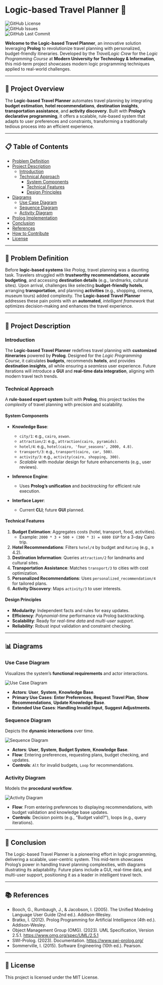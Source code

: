 # Logic-based Travel Planner 🚀

![GitHub License](https://img.shields.io/badge/license-MIT-blue.svg)  
![GitHub Issues](https://img.shields.io/github/issues/Hosam-Dyab/logic-based-travel-planner?color=orange)  
![GitHub Last Commit](https://img.shields.io/github/last-commit/Hosam-Dyab/logic-based-travel-planner?color=green)  

**Welcome to the Logic-based Travel Planner**, an innovative solution leveraging **Prolog** to revolutionize travel planning with personalized, budget-friendly itineraries. Developed by the *TravelLogic Crew* for the *Logic Programming Course* at **Modern University for Technology & Information**, this mid-term project showcases modern logic programming techniques applied to real-world challenges.

---

## 🌟 Project Overview

The **Logic-based Travel Planner** automates travel planning by integrating **budget estimation**, **hotel recommendations**, **destination insights**, **transportation assistance**, and **activity discovery**. Built with **Prolog’s declarative programming**, it offers a scalable, rule-based system that adapts to user preferences and constraints, transforming a traditionally tedious process into an efficient experience.

---

## 📋 Table of Contents

- [Problem Definition](#-problem-definition)
- [Project Description](#-project-description)
  - [Introduction](#-introduction)
  - [Technical Approach](#-technical-approach)
    - [System Components](#-system-components)
    - [Technical Features](#-technical-features)
    - [Design Principles](#-design-principles)
- [Diagrams](#-diagrams)
  - [Use Case Diagram](#-use-case-diagram)
  - [Sequence Diagram](#-sequence-diagram)
  - [Activity Diagram](#-activity-diagram)
- [Prolog Implementation](#-prolog-implementation)
- [Conclusion](#-conclusion)
- [References](#-references)
- [How to Contribute](#-how-to-contribute)
- [License](#-license)

---

## 🧩 Problem Definition

Before **logic-based systems** like *Prolog*, travel planning was a daunting task. Travelers struggled with **trustworthy recommendations**, **accurate budgeting**, and accessing **destination details** (e.g., landmarks, cultural sites). Upon arrival, challenges like selecting **budget-friendly hotels**, arranging **transportation**, and planning **activities** (e.g., shopping, cinema, museum tours) added complexity. The **Logic-based Travel Planner** addresses these pain points with an **automated**, *intelligent framework* that optimizes decision-making and enhances the travel experience.

---

## 📝 Project Description

### Introduction

The **Logic-based Travel Planner** redefines travel planning with **customized itineraries** powered by **Prolog**. Designed for the *Logic Programming Course*, it calculates **budgets**, recommends **hotels**, and provides **destination insights**, all while ensuring a *seamless* user experience. Future iterations will introduce a **GUI** and **real-time data integration**, aligning with modern travel tech trends.

### Technical Approach

A **rule-based expert system** built with **Prolog**, this project tackles the *complexity* of travel planning with precision and scalability.

#### System Components

- **Knowledge Base**:  
  - `city/1`: e.g., `cairo`, `aswan`.  
  - `attraction/2`: e.g., `attraction(cairo, pyramids)`.  
  - `hotel/4`: e.g., `hotel(cairo, 'four_seasons', 2000, 4.8)`.  
  - `transport/3`: e.g., `transport(cairo, car, 500)`.  
  - `activity/3`: e.g., `activity(cairo, shopping, 300)`.  
  - *Scalable* with modular design for future enhancements (e.g., user reviews).

- **Inference Engine**:  
  - Uses **Prolog’s unification** and *backtracking* for efficient rule execution.

- **Interface Layer**:  
  - Current **CLI**; future **GUI** planned.

#### Technical Features

1. **Budget Estimation**: Aggregates costs (hotel, transport, food, activities).  
   - Example: `2000 * 3 + 500 + (300 * 3) = 6800 EGP` for a 3-day Cairo trip.
2. **Hotel Recommendations**: Filters `hotel/4` by budget and `Rating` (e.g., ≥ 4.2).
3. **Destination Information**: Queries `attraction/2` for landmarks and cultural sites.
4. **Transportation Assistance**: Matches `transport/3` to cities with cost optimization.
5. **Personalized Recommendations**: Uses `personalized_recommendation/4` for tailored plans.
6. **Activity Discovery**: Maps `activity/3` to user interests.

#### Design Principles

- **Modularity**: Independent facts and rules for easy updates.
- **Efficiency**: *Polynomial-time* performance via Prolog backtracking.
- **Scalability**: Ready for *real-time data* and *multi-user support*.
- **Reliability**: Robust input validation and constraint checking.

---

## 📊 Diagrams

### Use Case Diagram

Visualizes the system’s **functional requirements** and actor interactions.

![Use Case Diagram](images/use_case_diagram.png)

- **Actors**: **User**, **System**, **Knowledge Base**.
- **Primary Use Cases**: **Enter Preferences**, **Request Travel Plan**, **Show Recommendations**, **Update Knowledge Base**.
- **Extended Use Cases**: **Handling Invalid Input**, **Suggest Adjustments**.

### Sequence Diagram

Depicts the **dynamic interactions** over time.

![Sequence Diagram](images/sequence_diagram.png)

- **Actors**: **User**, **System**, **Budget System**, **Knowledge Base**.
- **Flow**: Entering preferences, requesting plans, budget checking, and updates.
- **Controls**: `Alt` for invalid budgets, `Loop` for recommendations.

### Activity Diagram

Models the **procedural workflow**.

![Activity Diagram](images/activity_diagram.png)

- **Flow**: From entering preferences to displaying recommendations, with budget validation and knowledge base updates.
- **Controls**: Decision points (e.g., "Budget valid?"), loops (e.g., query iterations).

---

## 🎯 Conclusion
The Logic-based Travel Planner is a pioneering effort in logic programming, delivering a scalable, user-centric system. This mid-term showcases Prolog’s power in handling travel planning complexities, with diagrams illustrating its adaptability. Future plans include a GUI, real-time data, and multi-user support, positioning it as a leader in intelligent travel tech.

---

## 📚 References
- Booch, G., Rumbaugh, J., & Jacobson, I. (2005). The Unified Modeling Language User Guide (2nd ed.). Addison-Wesley.
- Bratko, I. (2012). Prolog Programming for Artificial Intelligence (4th ed.). Addison-Wesley.
- Object Management Group (OMG). (2023). UML Specification, Version 2.5.1. https://www.omg.org/spec/UML/2.5.1
- SWI-Prolog. (2023). Documentation. https://www.swi-prolog.org/
- Sommerville, I. (2015). Software Engineering (10th ed.). Pearson.

---

## 📜 License
This project is licensed under the MIT License.
